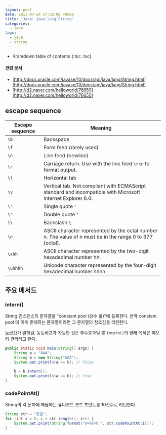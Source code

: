 ```yaml
---
layout: post
date: 2013-07-24 17:38:00 +0900
title: 'Java: java.lang.String'
categories:
  - java
tags:
  - java
  - string
---
```


* Kramdown table of contents
{:toc .toc}

#### 관련 문서
- [http://docs.oracle.com/javase/10/docs/api/java/lang/String.html](http://docs.oracle.com/javase/10/docs/api/java/lang/String.html)
- [http://d2.naver.com/helloworld/76650](http://d2.naver.com/helloworld/76650)

## escape sequence

| Escape sequence | Meaning                                                                                                     |
|-----------------|-------------------------------------------------------------------------------------------------------------|
| `\b`              | Backspace                                                                                                   |
| `\f`              | Form feed (rarely used)                                                                                     |
| `\n`              | Line feed (newline)                                                                                         |
| `\r`              | Carriage return. Use with the line feed `\r\n` to format output.                                            |
| `\t`              | Horizontal tab                                                                                              |
| `\v`              | Vertical tab. Not compliant with ECMAScript standard and incompatible with Microsoft Internet Explorer 6.0. |
| `\'`              | Single quote `'`                                                                                            |
| `\"`              | Double quote `"`                                                                                            |
| `\\`              | Backslash `\`                                                                                               |
| `\n`              | ASCII character represented by the octal number n. The value of n must be in the range 0 to 377 (octal).    |
| `\xhh`            | ASCII character represented by the two-digit hexadecimal number hh.                                         |
| `\uhhhh`          | Unicode character represented by the four-digit hexadecimal number hhhh.                                    |

## 주요 메서드

### intern()

String 인스턴스의 문자열을 "constant pool (상수 풀)"에 등록한다.  만약 constant pool 에 이미 존재하는 문자열이라면 그 문자열의 참조값을 리턴한다.

[누군가](http://stackoverflow.com/questions/1091045/is-it-good-practice-to-use-java-lang-string-intern)가 말하길, 동등비교가 가능한 것은 부수효과일 뿐 `intern()`의 원래 목적은 메모리 관리라고 한다.

```java
public static void main(String[] args) {
    String a = "AAA";
    String b = new String("AAA");
    System.out.println(a == b); // false

    b = b.intern();
    System.out.println(a == b); // true
}
```

### codePointAt()

String의 각 문자에 해당하는 유니코드 코드 포인트를 10진수로 리턴한다.

```java
String str = "한글";
for (int i = 0; i < str.length(); i++) {
    System.out.print(String.format("U+%04X ", str.codePointAt(i)));
}
```
